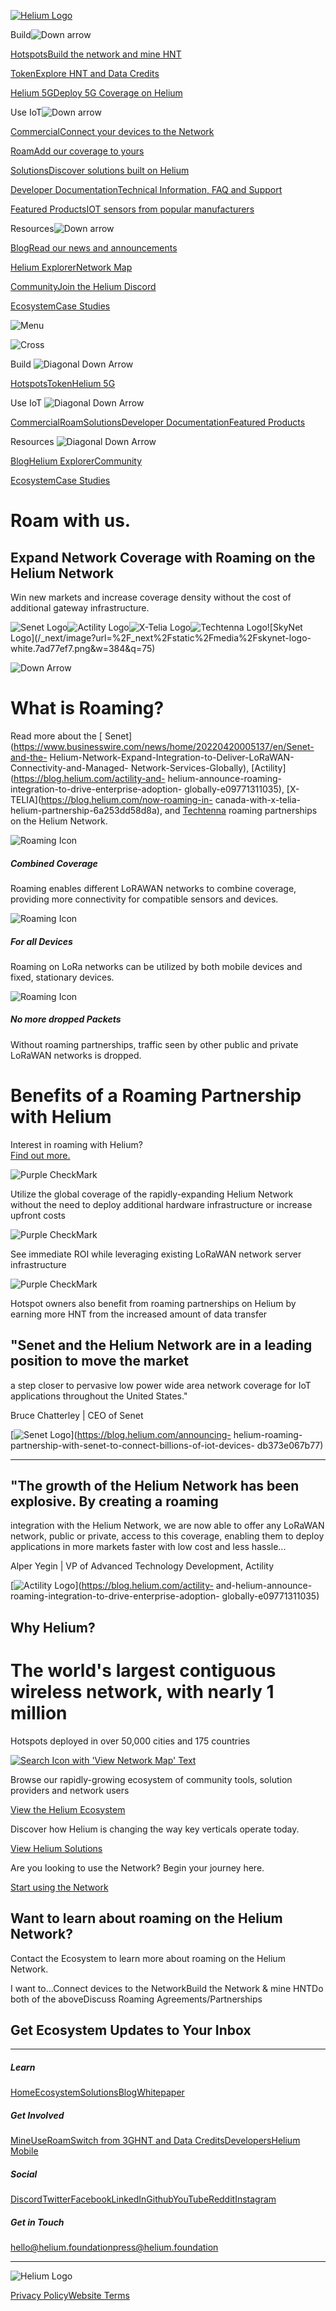 [![Helium Logo](/_next/static/media/logosymbol.e32f55d5.svg)](/)

Build![Down arrow](/_next/static/media/navarrow.68f4a5a0.svg)

[HotspotsBuild the network and mine HNT](/mine)

[TokenExplore HNT and Data Credits](/token)

[Helium 5GDeploy 5G Coverage on Helium](/5G)

Use IoT![Down arrow](/_next/static/media/navarrow.68f4a5a0.svg)

[CommercialConnect your devices to the Network](/commercial)

[RoamAdd our coverage to yours](/roam)

[SolutionsDiscover solutions built on Helium](/solutions)

[Developer DocumentationTechnical Information, FAQ and
Support](https://docs.helium.com)

[Featured ProductsIOT sensors from popular manufacturers](/featured-products)

Resources![Down arrow](/_next/static/media/navarrow.68f4a5a0.svg)

[BlogRead our news and announcements](https://blog.helium.com)

[Helium ExplorerNetwork Map](https://explorer.helium.com)

[CommunityJoin the Helium Discord](https://discord.gg/helium)

[Ecosystem](/ecosystem)[Case Studies](/stories)

![Menu](/_next/static/media/menuwhite.97522b9f.svg)

![Cross](/_next/static/media/cross.97e56514.svg)

Build ![Diagonal Down Arrow](/_next/static/media/dropdownarrow.10ee975b.svg)

[Hotspots](/mine)[Token](/token)[Helium 5G](/5G)

Use IoT ![Diagonal Down Arrow](/_next/static/media/dropdownarrow.10ee975b.svg)

[Commercial](/commercial)[Roam](/roam)[Solutions](/solutions)[Developer
Documentation](https://docs.helium.com)[Featured Products](/featured-products)

Resources ![Diagonal Down
Arrow](/_next/static/media/dropdownarrow.10ee975b.svg)

[Blog](https://blog.helium.com)[Helium
Explorer](https://explorer.helium.com)[Community](https://discord.gg/helium)

[Ecosystem](/ecosystem)[Case Studies](/stories)

# Roam with us.

## Expand Network Coverage with Roaming on the Helium Network

Win new markets and increase coverage density without the cost of additional
gateway infrastructure.

![Senet
Logo](/_next/image?url=%2F_next%2Fstatic%2Fmedia%2Fsenetlogo.b81ec7cf.png&w=384&q=75)![Actility
Logo](/_next/image?url=%2F_next%2Fstatic%2Fmedia%2Factility.0642117a.png&w=384&q=75)![X-Telia
Logo](/_next/image?url=%2F_next%2Fstatic%2Fmedia%2Fxtelia.850f2bbf.png&w=384&q=75)![Techtenna
Logo](/_next/static/media/techtenna.98ba6037.svg)![SkyNet
Logo](/_next/image?url=%2F_next%2Fstatic%2Fmedia%2Fskynet-logo-
white.7ad77ef7.png&w=384&q=75)

![Down Arrow](/_next/static/media/bouncingarrow.52fb19b2.svg)

# What is Roaming?

Read more about the [
Senet](https://www.businesswire.com/news/home/20220420005137/en/Senet-and-the-
Helium-Network-Expand-Integration-to-Deliver-LoRaWAN-Connectivity-and-Managed-
Network-Services-Globally), [Actility](https://blog.helium.com/actility-and-
helium-announce-roaming-integration-to-drive-enterprise-adoption-
globally-e09771311035), [X-TELIA](https://blog.helium.com/now-roaming-in-
canada-with-x-telia-helium-partnership-6a253dd58d8a), and
[Techtenna](https://medium.com/@Jacob_Swinn/2761325eb8c3?source=friends_link&sk=510c79fe4c294d9c26dfd56411bb850f)
roaming partnerships on the Helium Network.

![Roaming Icon](/_next/static/media/roaming1.19d81a76.svg)

##### Combined Coverage

Roaming enables different LoRAWAN networks to combine coverage, providing more
connectivity for compatible sensors and devices.

![Roaming Icon](/_next/static/media/roaming1.19d81a76.svg)

##### For all Devices

Roaming on LoRa networks can be utilized by both mobile devices and fixed,
stationary devices.

![Roaming Icon](/_next/static/media/roaming1.19d81a76.svg)

##### No more dropped Packets

Without roaming partnerships, traffic seen by other public and private LoRaWAN
networks is dropped.

# Benefits of a Roaming Partnership with Helium

Interest in roaming with Helium?  
[Find out more.](mailto:hello@helium.foundation)

![Purple CheckMark](/_next/static/media/purpletick.644505a3.svg)

Utilize the global coverage of the rapidly-expanding Helium Network without
the need to deploy additional hardware infrastructure or increase upfront
costs

![Purple CheckMark](/_next/static/media/purpletick.644505a3.svg)

See immediate ROI while leveraging existing LoRaWAN network server
infrastructure

![Purple CheckMark](/_next/static/media/purpletick.644505a3.svg)

Hotspot owners also benefit from roaming partnerships on Helium by earning
more HNT from the increased amount of data transfer

## "Senet and the Helium Network are in a leading position to move the market
a step closer to pervasive low power wide area network coverage for IoT
applications throughout the United States."

Bruce Chatterley | CEO of Senet

[![Senet
Logo](/_next/image?url=%2F_next%2Fstatic%2Fmedia%2Fsenetlogo.b81ec7cf.png&w=384&q=75)](https://blog.helium.com/announcing-
helium-roaming-partnership-with-senet-to-connect-billions-of-iot-devices-
db373e067b77)

* * *

## "The growth of the Helium Network has been explosive. By creating a roaming
integration with the Helium Network, we are now able to offer any LoRaWAN
network, public or private, access to this coverage, enabling them to deploy
applications in more markets faster with low cost and less hassle...

Alper Yegin | VP of Advanced Technology Development, Actility

[![Actility
Logo](/_next/image?url=%2F_next%2Fstatic%2Fmedia%2Factility.0642117a.png&w=384&q=75)](https://blog.helium.com/actility-
and-helium-announce-roaming-integration-to-drive-enterprise-adoption-
globally-e09771311035)

## Why Helium?

# The world's largest contiguous wireless network, with nearly 1 million
Hotspots deployed in over 50,000 cities and 175 countries

[![Search Icon with 'View Network Map'
Text](/_next/static/media/viewmap.bec584cb.svg)](https://explorer.helium.com)

Browse our rapidly-growing ecosystem of community tools, solution providers
and network users

[View the Helium Ecosystem](/ecosystem)

Discover how Helium is changing the way key verticals operate today.

[View Helium Solutions](/solutions)

Are you looking to use the Network? Begin your journey here.

[Start using the Network](/commercial)

## Want to learn about roaming on the Helium Network?

Contact the Ecosystem to learn more about roaming on the Helium Network.

I want to...Connect devices to the NetworkBuild the Network & mine HNTDo both
of the aboveDiscuss Roaming Agreements/Partnerships

## Get Ecosystem Updates to Your Inbox

* * *

##### Learn

[Home](/)[Ecosystem](/ecosystem)[Solutions](/solutions)[Blog](https://blog.helium.com)[Whitepaper](http://whitepaper.helium.com)

##### Get Involved

[Mine](/mine)[Use](/commercial)[Roam](/roam)[Switch from 3G](/switch)[HNT and
Data Credits](/token)[Developers](https://docs.helium.com)[Helium Mobile](/5G)

##### Social

[Discord](https://discord.gg/helium)[Twitter](https://twitter.com/helium)[Facebook](https://www.facebook.com/heliumsystems)[LinkedIn](https://www.linkedin.com/company/heliuminc)[Github](https://github.com/helium)[YouTube](https://www.youtube.com/c/HeliumInc)[Reddit](https://www.reddit.com/r/HeliumNetwork)[Instagram](https://www.instagram.com/helium/)

##### Get in Touch

[hello@helium.foundation](mailto:hello@helium.foundation)[press@helium.foundation](mailto:press@helium.foundation)

* * *

![Helium Logo](/_next/static/media/logo-horizontalwhite.ecf69e9c.svg)

[Privacy Policy](/privacy)[Website Terms](/website-terms)

